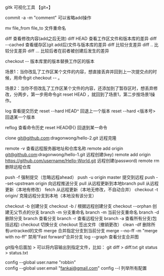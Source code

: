 gitk			可视化工具
【git+】

commit -a -m "comment"	可以省略add操作

mv file_from file_to	文件重命名

diff <file>		查看修改内容(add之后无效)
diff HEAD <file>	查看工作区文件和版本库的差异
diff --cached <file>	查看缓存区(git add后)文件与版本库的差异
diff <branch-name> <branch-name>	比较分支差异
diff <branch-name>..<branch-name> <file>	比较分支差异
diff <branch-name>...<branch-name>	比较后者在前者被创建后发生的差异

checkout -- <file>	版本库里的版本替换工作区的版本

场景1：当你改乱了工作区某个文件的内容，想直接丢弃并回到上一次提交点的时候，用命令git checkout -- <file>。

场景2：当你不但改乱了工作区某个文件的内容，还添加到了暂存区时，想丢弃修改，分两步，第一步用命令git reset HEAD <file>，就回到了场景1，第二步按场景1操作。

log			查看提交历史
reset --hard HEAD^	回退上一个版本
reset --hard <版本号>	回退某一个版本

reflog		查看命令历史
reset HEAD@{<num>}	回退到某一命令


clone git@github.com:dragonwong/hello-2.git			远程克隆

remote -v              	查看远程服务器地址和仓库名称
remote add origin git@github.com:dragonwong/hello-1.git		远程创建(key)
remote add origin https://github.com/username/Hello-World.git	远程创建(password)
remote rm <remote-name>	删除远程仓库

push -f							强制提交（忽略远程ahead）
push -u origin master 					提交到远程
push --set-upstream origin <brach-name>			向远程推送分支
pull <remote> <branch>		从远程更新到本地branch
pull				从远程更新（本地有修改）
fetch				从远程更新（本地无修改，不自动合并）
checkout -t origin/<branch-name>	克隆远程分支到本地（本地没有该分支）


checkout -b <branch-name>       创建分支
checkout -b <branch-name> <origin>/<branch-name>		根据远程创建分支
checkout --orphan <branch-name>	创建无父节点的分支
branch -m <oldname> <newname>	分支重命名
branch -m <newname>				当前分支重命名
branch -d <branch-name>			删除分支
branch				查看分支
branch -r           查看远程分支
branch -a			查看所有分支(包括远程)
checkout <branch-name>		切换分支
checkout <file>			签出文件（撤销更改）
clean -df 				删除所有untracked的文件
merge <branch-name>		合并指定分支到当前分支
merge --no-ff -m "merge with no-ff" <branch-name>	禁用“Fast forward”合并分支
log --graph			查看分支合并图


git指令后面加 > <file>可以将内容输出到指定文件，比如：
git diff > diff.txt
git status > status.txt

config --global user.name "robbin"   
config --global user.email "fankai@gmail.com"
config --l			 列举所有配置
